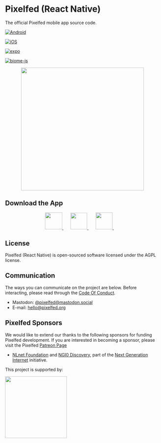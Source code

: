 # Pixelfed (React Native)

The official Pixelfed mobile app source code.

[![Android](https://github.com/pixelfed/pixelfed-rn/actions/workflows/android.yml/badge.svg)](https://github.com/pixelfed/pixelfed-rn/actions/workflows/android.yml)

[![iOS](https://github.com/pixelfed/pixelfed-rn/actions/workflows/ios.yml/badge.svg)](https://github.com/pixelfed/pixelfed-rn/actions/workflows/ios.yml)

[![expo](https://github.com/pixelfed/pixelfed-rn/actions/workflows/expo.yml/badge.svg)](https://github.com/pixelfed/pixelfed-rn/actions/workflows/expo.yml)

[![biome-js](https://github.com/pixelfed/pixelfed-rn/actions/workflows/biome.yml/badge.svg)](https://github.com/pixelfed/pixelfed-rn/actions/workflows/biome.yml)

<p align="center">
<img src="https://pixelfed.nyc3.cdn.digitaloceanspaces.com/media/pixelfed-app-screenshot-3.jpg" width="400">
</p>

## Download the App

<p align="center">
  <a href="https://fdroid.pixelfed.net/fdroid/repo/">
    <img src="https://github.com/user-attachments/assets/83efc8ae-fbd5-4485-bc0a-4817ff116fac" height="55.5">
  </a>
  &nbsp; &nbsp; &nbsp;
  <a href="https://play.google.com/store/apps/details?id=com.pixelfed">
    <img src="https://github.com/user-attachments/assets/7f5828f4-43ee-495d-9ab4-91bea92a6c04" height="54">
  </a>
   &nbsp; &nbsp; &nbsp;
  <a href="https://apps.apple.com/us/app/pixelfed/id1632519816">
    <img src="https://github.com/user-attachments/assets/f14f4131-837f-48e2-a61c-13e4d7e3af35" height="55">
  </a>
  &nbsp; &nbsp; &nbsp;
</p>

## License

Pixelfed (React Native) is open-sourced software licensed under the AGPL license.

## Communication

The ways you can communicate on the project are below. Before interacting, please
read through the [Code Of Conduct](CODE_OF_CONDUCT.md).

* Mastodon: [@pixelfed@mastodon.social](https://mastodon.social/@pixelfed)
* E-mail: [hello@pixelfed.org](mailto:hello@pixelfed.org)

## Pixelfed Sponsors

We would like to extend our thanks to the following sponsors for funding Pixelfed development. If you are interested in becoming a sponsor, please visit the Pixelfed [Patreon Page](https://www.patreon.com/dansup/overview)

- [NLnet Foundation](https://nlnet.nl) and [NGI0
Discovery](https://nlnet.nl/discovery/), part of the [Next Generation
Internet](https://ngi.eu) initiative.

<p>This project is supported by:</p>
<p>
  <a href="https://www.digitalocean.com/?utm_medium=opensource&utm_source=pixelfed">
    <img src="https://opensource.nyc3.cdn.digitaloceanspaces.com/attribution/assets/SVG/DO_Logo_horizontal_blue.svg" width="201px">
  </a>
</p>
